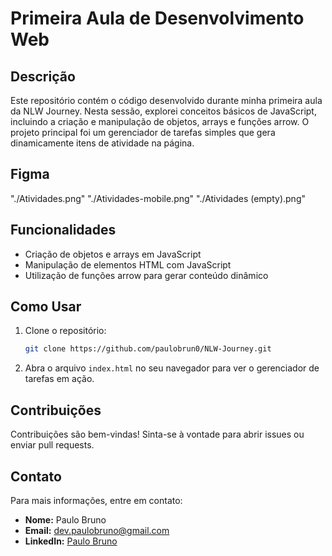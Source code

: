 # Primeira Aula de Desenvolvimento Web

## Descrição

Este repositório contém o código desenvolvido durante minha primeira aula da NLW Journey. Nesta sessão, explorei conceitos básicos de JavaScript, incluindo a criação e manipulação de objetos, arrays e funções arrow. O projeto principal foi um gerenciador de tarefas simples que gera dinamicamente itens de atividade na página.

## Figma

"./Atividades.png"
"./Atividades-mobile.png"
"./Atividades (empty).png"

## Funcionalidades

- Criação de objetos e arrays em JavaScript
- Manipulação de elementos HTML com JavaScript
- Utilização de funções arrow para gerar conteúdo dinâmico

## Como Usar

1. Clone o repositório:

   ```bash
   git clone https://github.com/paulobrun0/NLW-Journey.git
   ```

2. Abra o arquivo `index.html` no seu navegador para ver o gerenciador de tarefas em ação.

## Contribuições

Contribuições são bem-vindas! Sinta-se à vontade para abrir issues ou enviar pull requests.

## Contato

Para mais informações, entre em contato:

- **Nome:** Paulo Bruno
- **Email:** dev.paulobruno@gmail.com
- **LinkedIn:** [Paulo Bruno](https://www.linkedin.com/in/paulobrun0//)
